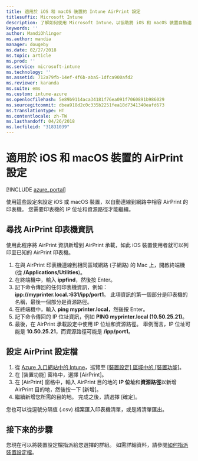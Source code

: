 ```yaml
---
title: 適用於 iOS 和 macOS 裝置的 Intune AirPrint 設定
titlesuffix: Microsoft Intune
description: 了解如何使用 Microsoft Intune，以協助將 iOS 和 macOS 裝置自動連線到 AirPrint 相容印表機。
keywords: ''
author: MandiOhlinger
ms.author: mandia
manager: dougeby
ms.date: 02/27/2018
ms.topic: article
ms.prod: ''
ms.service: microsoft-intune
ms.technology: ''
ms.assetid: 712a79fb-14ef-4f6b-aba5-1dfca900afd2
ms.reviewer: karanda
ms.suite: ems
ms.custom: intune-azure
ms.openlocfilehash: 5e89b9114aca34181f76ea091f7060891b986029
ms.sourcegitcommit: dbea918d2c0c335b2251fea18d7341340eafd673
ms.translationtype: HT
ms.contentlocale: zh-TW
ms.lasthandoff: 04/26/2018
ms.locfileid: "31831039"
---
```

# <a name="airprint-settings-for-ios-and-macos-devices"></a>適用於 iOS 和 macOS 裝置的 AirPrint 設定

[!INCLUDE [azure_portal](./includes/azure_portal.md)]

使用這些設定來設定 iOS 或 macOS 裝置，以自動連線到網路中相容 AirPrint 的印表機。 您需要印表機的 IP 位址和資源路徑才能繼續。

## <a name="find-airprint-printer-information"></a>尋找 AirPrint 印表機資訊

使用此程序將 AirPrint 資訊新增到 AirPrint 承載，如此 iOS 裝置使用者就可以列印至已知的 AirPrint 印表機。

1. 在與 AirPrint 印表機連線到相同區域網路 (子網路) 的 Mac 上，開啟終端機 (從 **/Applications/Utilities**)。
2. 在終端機中，輸入 **ippfind**，然後按 Enter。
3. 記下命令傳回的任何印表機資訊，例如：**ipp://myprinter.local.:631/ipp/port1**。 此項資訊的第一個部分是印表機的名稱，最後一個部分是資源路徑。
4. 在終端機中，輸入 **ping myprinter.local**，然後按 Enter。
5. 記下命令傳回的 IP 位址資訊，例如 **PING myprinter.local (10.50.25.21)**。
6. 最後，在 AirPrint 承載設定中使用 IP 位址和資源路徑。 舉例而言，IP 位址可能是 **10.50.25.21**，而資源路徑可能是 **/ipp/port1**。

## <a name="configure-an-airprint-profile"></a>設定 AirPrint 設定檔

1. 從 [Azure 入口網站中的 Intune](https://portal.azure.com)，巡覽至 [[裝置設定] 區域中的 [裝置功能]](device-features-configure.md)。 
1. 在 [裝置功能] 窗格中，選擇 [AirPrint]。
2. 在 [AirPrint] 窗格中，輸入 AirPrint 目的地的 **IP 位址**和**資源路徑**以新增 AirPrint 目的地，然後按一下 [新增]。
3. 繼續新增您所需的目的地。 完成之後，請選擇 [確定]。

您也可以從逗號分隔值 (.csv) 檔案匯入印表機清單，或是將清單匯出。


## <a name="next-steps"></a>接下來的步驟

您現在可以將裝置設定檔指派給您選擇的群組。 如需詳細資料，請參閱[如何指派裝置設定檔](device-profile-assign.md)。